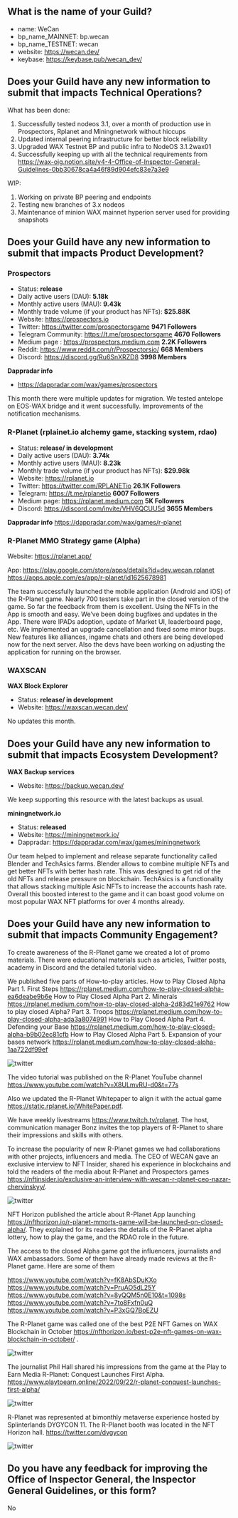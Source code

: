 ## What is the name of your Guild?

* name: WeCan
* bp_name_MAINNET: bp.wecan
* bp_name_TESTNET: wecan
* website: https://wecan.dev/
* keybase: https://keybase.pub/wecan_dev/

## Does your Guild have any new information to submit that impacts Technical Operations?

What has been done:
1. Successfully tested nodeos 3.1, over a month of production use in Prospectors, Rplanet and Miningnetwork without hiccups
2. Updated internal peering infrastructure for better block reliability
3. Upgraded WAX Testnet BP and public infra to NodeOS 3.1.2wax01
4. Successfully keeping up with all the technical requirements from https://wax-oig.notion.site/v4-4-Office-of-Inspector-General-Guidelines-0bb30678ca4a46f89d904efc83e7a3e9

WIP:
1. Working on private BP peering and endpoints
2. Testing new branches of 3.x nodeos
3. Maintenance of minion WAX mainnet hyperion server used for providing snapshots

## Does your Guild have any new information to submit that impacts Product Development?

### Prospectors
* Status: **release**
* Daily active users (DAU): **5.18k**
* Monthly active users (MAU): **9.43k**
* Monthly trade volume (if your product has NFTs): **$25.88K**
* Website: https://prospectors.io
* Twitter: https://twitter.com/prospectorsgame **9471 Followers**
* Telegram Community: https://t.me/prospectorsgame **4670 Followers**
* Medium page : https://prospectors.medium.com **2.2K Followers**
* Reddit: https://www.reddit.com/r/Prospectorsio/ **668 Members**
* Discord: https://discord.gg/Ru6SnXRZD8 **3998 Members**

**Dappradar info**
* https://dappradar.com/wax/games/prospectors

This month there were multiple updates for migration. We tested antelope on EOS-WAX bridge and it went successfully.
Improvements of the notification mechanisms.

### R-Planet (rplainet.io alchemy game, stacking system, rdao)
* Status: **release/ in development**
* Daily active users (DAU): **3.74k**
* Monthly active users (MAU): **8.23k**
* Monthly trade volume (if your product has NFTs): **$29.98k**
* Website: https://rplanet.io
* Twitter: https://twitter.com/RPLANETio **26.1K Followers**
* Telegram: https://t.me/rplanetio **6007 Followers**
* Medium page: https://rplanet.medium.com **5K Followers**
* Discord: https://discord.com/invite/VHV6QCUU5d **3655 Members**

**Dappradar info**
https://dappradar.com/wax/games/r-planet


### R-Planet MMO Strategy game (Alpha)
Website:
https://rplanet.app/

App:
https://play.google.com/store/apps/details?id=dev.wecan.rplanet
https://apps.apple.com/es/app/r-planet/id1625678981


The team successfully launched the mobile application (Android and iOS) of the R-Planet game. Nearly 700 testers take part in the closed version of the game. So far the feedback from them is excellent. Using the NFTs in the App is smooth and easy.
We’ve been doing bugfixes and updates in the App. There were IPADs adoption,  update of Market UI, leaderboard page, etc. We implemented an upgrade cancellation and fixed some minor bugs.  
New features like alliances, ingame chats and others are being developed now for the next server. Also the devs have been working on adjusting the application for running on the browser.

### WAXSCAN
**WAX Block Explorer**
* Status: **release/ in development**
* Website: https://waxscan.wecan.dev/

No updates this month.

## Does your Guild have any new information to submit that impacts Ecosystem Development?

**WAX Backup services**
* Website: https://backup.wecan.dev/

We keep supporting this resource with the latest backups as usual.

**miningnetwork.io**
* Status: **released**
* Website: https://miningnetwork.io/
* Dappradar: https://dappradar.com/wax/games/miningnetwork

Our team helped to implement and release separate functionality called Blender and TechAsics farms.
Blender allows to combine multiple NFTs and get better NFTs with better hash rate. This was designed to get rid of the old NFTs and release pressure on blockchain.
TechAsics is a functionality that allows stacking multiple Asic NFTs to increase the accounts hash rate.
Overall this boosted interest to the game and it can boast good volume on most popular WAX NFT platforms for over 4 months already.

## Does your Guild have any new information to submit that impacts Community Engagement?

To create awareness of the R-Planet game we created a lot of promo materials. There were educational materials such as articles, Twitter posts, academy in Discord and the detailed tutorial video.

We published five parts of How-to-play articles.
How to Play Closed Alpha Part 1. First Steps https://rplanet.medium.com/how-to-play-closed-alpha-ea6deabe9b6e
How to Play Closed Alpha Part 2. Minerals https://rplanet.medium.com/how-to-play-closed-alpha-2d83d21e9762
How to play closed Alpha? Part 3. Troops https://rplanet.medium.com/how-to-play-closed-alpha-ada3a8074991
How to Play Closed Alpha Part 4. Defending your Base https://rplanet.medium.com/how-to-play-closed-alpha-b9b02ec81cfb
How to Play Closed Alpha Part 5. Expansion of your bases network https://rplanet.medium.com/how-to-play-closed-alpha-1aa722df99ef

![twitter](images/wecan_image20.png)

The video tutorial was published on the R-Planet YouTube channel https://www.youtube.com/watch?v=X8ULmvRU-d0&t=77s

Also we updated the R-Planet Whitepaper to align it with the actual game https://static.rplanet.io/WhitePaper.pdf.   

We have weekly livestreams https://www.twitch.tv/rplanet. The host, communication manager Bonz invites the top players of R-Planet to share their impressions and skills with others.

To increase the popularity of new R-Planet games we had collaborations with other projects, influencers and media. The CEO of WECAN gave an exclusive interview to NFT Insider, shared his experience in blockchains and told the readers of the media about R-Planet and Prospectors games https://nftinsider.io/exclusive-an-interview-with-wecan-r-planet-ceo-nazar-chervinskyy/.

![twitter](images/wecan_image21.png)

NFT Horizon published the article about R-Planet App launching https://nfthorizon.io/r-planet-mmorts-game-will-be-launched-on-closed-alpha/. They explained for its readers the details of the R-Planet alpha lottery, how to play the game, and the RDAO role in the future.

The access to the closed Alpha game got the influencers, journalists and WAX ambassadors. Some of them have already made reviews at the R-Planet game. Here are some of them

https://www.youtube.com/watch?v=fK8AbSDuKXo
https://www.youtube.com/watch?v=PruAO5dL25Y
https://www.youtube.com/watch?v=8yQQM5n0E10&t=1098s
https://www.youtube.com/watch?v=7to8Fxfn0uQ
https://www.youtube.com/watch?v=P3xGQ7BoEZU

The R-Planet game was called one of the best P2E NFT Games on WAX Blockchain in October https://nfthorizon.io/best-p2e-nft-games-on-wax-blockchain-in-october/ .

![twitter](images/wecan_image22.png)

The journalist Phil Hall shared his impressions from the game at the Play to Earn Media  R-Planet: Conquest Launches First Alpha.  
https://www.playtoearn.online/2022/09/22/r-planet-conquest-launches-first-alpha/

![twitter](images/wecan_image23.png)

R-Planet was represented at bimonthly metaverse experience hosted by
Splinterlands DYGYCON 11. The R-Planet booth was located in the NFT Horizon hall.
https://twitter.com/dygycon

![twitter](images/wecan_image24.png)

## Do you have any feedback for improving the Office of Inspector General, the Inspector General Guidelines, or this form?

No
